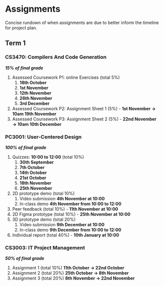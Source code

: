 # Assignments

Concise rundown of when assignments are due to better inform the timeline for project plan.

## Term 1

### CS3470: Compilers And Code Generation

**_15% of final grade_**

1. Assessed Coursework P1: online Exercises (total 5%)
   1. **18th October**
   2. **1st November**
   3. **12th November**
   4. **26th November**
   5. **3rd December**
2. Assessed Coursework P2: Assignment Sheet 1 (5%) - **1st November -> 10am 19th November**
3. Assessed Coursework P3: Assignment Sheet 2 (5%) - **22nd November -> 10am 10th December**

### PC3001: User-Centered Design

**_100% of final grade_**

1. Quizzes: **10:00 to 12:00** (total 10%)
   1. **30th September**
   2. **7th October**
   3. **14th October**
   4. **21st October**
   5. **18th November**
   6. **25th November**
2. 2D prototype demo (total 10%)
   1. Video submission **4th November at 10:00**
   2. In-class demo **4th November from 10:00 to 12:00**
3. Peer feedback (total 10%) - **11th November at 10:00**
4. 2D Figma prototype (total 10%) - **25th November at 10:00**
5. 3D prototype demo (total 20%)
   1. Video submission **9th December at 10:00**
   2. In-class demo **9th December from 10:00 to 12:00**
6. Individual report (total 40%) - **10th January at 10:00**

### CS3003: IT Project Management

**_50% of final grade_**

1. Assignment 1 (total 10%) **11th October -> 22nd October**
2. Assignment 2 (total 20%) **25th October -> 8th November**
3. Assignment 3 (total 20%) **8th November -> 22nd November**
